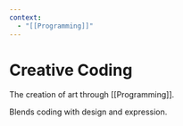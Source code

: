 ```yaml
---
context:
  - "[[Programming]]"
---
```


# Creative Coding

The creation of art through [[Programming]].

Blends coding with design and expression.
